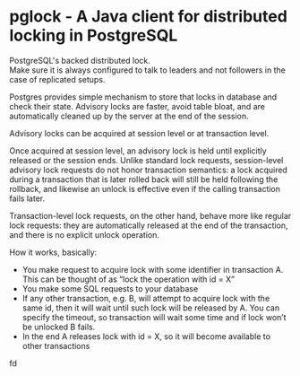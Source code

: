 # pglock - A Java client for distributed locking in PostgreSQL

PostgreSQL's backed distributed lock.  
Make sure it is always configured to talk to leaders and not followers in the case of replicated setups.  

Postgres provides simple mechanism to store that locks in database and check their state. 
Advisory locks are faster, avoid table bloat, and are automatically cleaned up by the server at the end of the session.  

Advisory locks can be acquired at session level or at transaction level.

Once acquired at session level, an advisory lock is held until explicitly released or the session ends. Unlike standard lock requests, session-level advisory lock requests do not honor transaction semantics: a lock acquired during a transaction that is later rolled back will still be held following the rollback, and likewise an unlock is effective even if the calling transaction fails later.

Transaction-level lock requests, on the other hand, behave more like regular lock requests: they are automatically released at the end of the transaction, and there is no explicit unlock operation.

How it works, basically:

- You make request to acquire lock with some identifier in transaction A. This can be thought of as “lock the operation with id = X”
- You make some SQL requests to your database
- If any other transaction, e.g. B, will attempt to acquire lock with the same id, then it will wait until such lock will be released by A. You can specify the timeout, so transaction will wait some time and if lock won’t be unlocked B fails.
- In the end A releases lock with id = X, so it will become available to other transactions

fd
